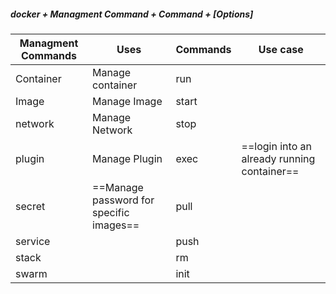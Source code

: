 
 ##### docker + Managment Command + Command + [Options]

| **Managment Commands** | **Uses**                                | **Commands** | **Use case**                                |
| ---------------------- | --------------------------------------- | ------------ | ------------------------------------------- |
| Container              | Manage container                        | run          |                                             |
| Image                  | Manage Image                            | start        |                                             |
| network                | Manage Network                          | stop         |                                             |
| plugin                 | Manage Plugin                           | exec         | ==login into an already running container== |
| secret                 | ==Manage password for specific images== | pull         |                                             |
| service                |                                         | push         |                                             |
| stack                  |                                         | rm           |                                             |
| swarm                  |                                         | init         |                                             |                                        |
